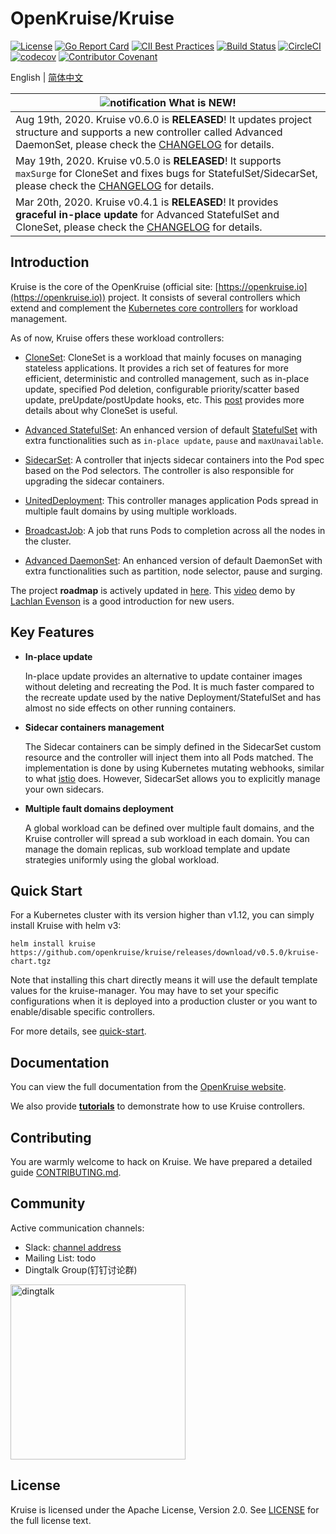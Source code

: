 # OpenKruise/Kruise

[![License](https://img.shields.io/badge/license-Apache%202-4EB1BA.svg)](https://www.apache.org/licenses/LICENSE-2.0.html)
[![Go Report Card](https://goreportcard.com/badge/github.com/openkruise/kruise)](https://goreportcard.com/report/github.com/openkruise/kruise)
[![CII Best Practices](https://bestpractices.coreinfrastructure.org/projects/2908/badge)](https://bestpractices.coreinfrastructure.org/en/projects/2908)
[![Build Status](https://travis-ci.org/openkruise/kruise.svg?branch=master)](https://travis-ci.org/openkruise/kruise)
[![CircleCI](https://circleci.com/gh/openkruise/kruise.svg?style=svg)](https://circleci.com/gh/openkruise/kruise)
[![codecov](https://codecov.io/gh/openkruise/kruise/branch/master/graph/badge.svg)](https://codecov.io/gh/openkruise/kruise)
[![Contributor Covenant](https://img.shields.io/badge/Contributor%20Covenant-v2.0%20adopted-ff69b4.svg)](./CODE_OF_CONDUCT.md)

English | [简体中文](./README-zh_CN.md)

|![notification](docs/img/bell-outline-badge.svg) What is NEW!|
|------------------|
|Aug 19th, 2020. Kruise v0.6.0 is **RELEASED**! It updates project structure and supports a new controller called Advanced DaemonSet, please check the [CHANGELOG](CHANGELOG.md) for details.|
|May 19th, 2020. Kruise v0.5.0 is **RELEASED**! It supports `maxSurge` for CloneSet and fixes bugs for StatefulSet/SidecarSet, please check the [CHANGELOG](CHANGELOG.md) for details.|
|Mar 20th, 2020. Kruise v0.4.1 is **RELEASED**! It provides **graceful in-place update** for Advanced StatefulSet and CloneSet, please check the [CHANGELOG](CHANGELOG.md) for details.|

## Introduction

Kruise is the core of the OpenKruise (official site: [https://openkruise.io](https://openkruise.io)) project. It consists of several controllers which extend and complement the [Kubernetes core controllers](https://kubernetes.io/docs/concepts/overview/what-is-kubernetes/) for workload management.

As of now, Kruise offers these workload controllers:

- [CloneSet](https://openkruise.io/en-us/docs/cloneset.html): CloneSet is a workload that mainly focuses on managing stateless applications. It provides a rich set of features for more efficient, deterministic and controlled management, such as in-place update, specified Pod deletion, configurable priority/scatter based update, preUpdate/postUpdate hooks, etc. This [post](https://thenewstack.io/introducing-cloneset-production-grade-kubernetes-deployment-crd/) provides more details about why CloneSet is useful.

- [Advanced StatefulSet](https://openkruise.io/en-us/docs/advanced_statefulset.html): An enhanced version of default [StatefulSet](https://kubernetes.io/docs/concepts/workloads/controllers/statefulset/) with extra functionalities such as `in-place update`, `pause` and `maxUnavailable`.

- [SidecarSet](https://openkruise.io/en-us/docs/sidecarset.html): A controller that injects sidecar containers into the Pod spec based on the Pod selectors. The controller is also responsible for upgrading the sidecar containers.

- [UnitedDeployment](https://openkruise.io/en-us/docs/uniteddeployment.html): This controller manages application Pods spread in multiple fault domains by using multiple workloads.

- [BroadcastJob](https://openkruise.io/en-us/docs/broadcastjob.html): A job that runs Pods to completion across all the nodes in the cluster.

- [Advanced DaemonSet](https://openkruise.io/en-us/docs/advanced_daemonset.html): An enhanced version of default DaemonSet with extra functionalities such as partition, node selector, pause and surging.

The project **roadmap** is actively updated in [here](https://github.com/openkruise/kruise/projects).
This [video](https://www.youtube.com/watch?v=elB7reZ6eAQ) demo by [Lachlan Evenson](https://github.com/lachie83) is a good introduction for new users.

## Key Features

- **In-place update**

    In-place update provides an alternative to update container images without deleting and recreating the Pod. It is much faster compared to the recreate update used by the native Deployment/StatefulSet and has almost no side effects on other running containers.

- **Sidecar containers management**

    The Sidecar containers can be simply defined in the SidecarSet custom resource and the controller will inject them into all Pods matched. The implementation is done by using Kubernetes mutating webhooks, similar to what [istio](https://istio.io/latest/docs/setup/additional-setup/sidecar-injection/) does. However, SidecarSet allows you to explicitly manage your own sidecars.

- **Multiple fault domains deployment**

    A global workload can be defined over multiple fault domains, and the Kruise controller will spread a sub workload in each domain. You can manage the domain replicas, sub workload template and update strategies uniformly using the global workload.

## Quick Start

For a Kubernetes cluster with its version higher than v1.12, you can simply install Kruise with helm v3:

```
helm install kruise https://github.com/openkruise/kruise/releases/download/v0.5.0/kruise-chart.tgz
```

Note that installing this chart directly means it will use the default template values for the kruise-manager.
You may have to set your specific configurations when it is deployed into a production cluster or you want to enable/disable specific controllers.

For more details, see [quick-start](https://openkruise.io/en-us/docs/quick_start.html).

## Documentation

You can view the full documentation from the [OpenKruise website](https://openkruise.io/en-us/docs/what_is_openkruise.html).

We also provide [**tutorials**](./docs/tutorial/README.md) to demonstrate how to use Kruise controllers.

## Contributing

You are warmly welcome to hack on Kruise. We have prepared a detailed guide [CONTRIBUTING.md](CONTRIBUTING.md).

## Community

Active communication channels:

- Slack: [channel address](https://join.slack.com/t/kruise-workspace/shared_invite/enQtNjU5NzQ0ODcyNjYzLWJlZGJiZjUwNGU5Y2U2ODI3N2JiODI4N2M1OWFlOTgzMDgyOWVkZGRjNzdmZTBjYzgxZmM5MjAyNjhhZTdmMjQ)
- Mailing List: todo
- Dingtalk Group(钉钉讨论群)

<div>
  <img src="docs/img/openkruise-dev-group.JPG" width="280" title="dingtalk">
</div>

## License

Kruise is licensed under the Apache License, Version 2.0. See [LICENSE](./LICENSE.md) for the full license text.
